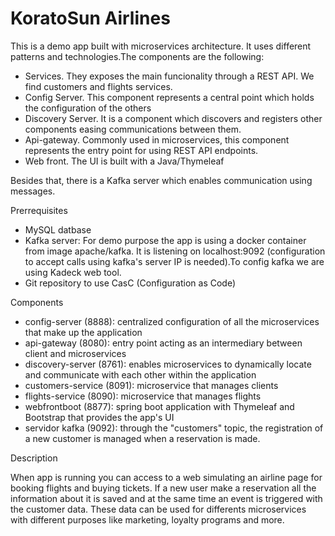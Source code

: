 # KoratoSun Airlines

This is a demo app built with microservices architecture. It uses different patterns and technologies.The components are the following:

* Services. They exposes the main funcionality through a REST API. We find customers and flights services.
* Config Server. This component represents a central point which holds the configuration of the others
* Discovery Server. It is a component which discovers and registers other components easing communications between them.
* Api-gateway. Commonly used in microservices, this component represents the entry point for using REST API endpoints.
* Web front. The UI is built with a Java/Thymeleaf

Besides that, there is a Kafka server which enables communication using messages.


Prerrequisites

* MySQL datbase
* Kafka server: For demo purpose the app is using a docker container from image apache/kafka. It is listening on localhost:9092 (configuration to accept calls using kafka's server IP is needed).To config kafka we are using Kadeck web tool.
* Git repository to use CasC (Configuration as Code)

Components

* config-server (8888): centralized configuration of all the microservices that make up the application
* api-gateway (8080): entry point acting as an intermediary between client and microservices
* discovery-server (8761): enables microservices to dynamically locate and communicate with each other within the application
* customers-service (8091): microservice that manages clients
* flights-service (8090): microservice that manages flights
* webfrontboot (8877): spring boot application with Thymeleaf and Bootstrap that provides the app's UI
* servidor kafka (9092): through the "customers" topic, the registration of a new customer is managed when a reservation is made.

Description

When app is running you can access to a web simulating an airline page for booking flights and buying tickets. If a new user make a reservation all the information about it is saved and at the same time an event is triggered with the customer data. These data can be used for differents microservices with different purposes like marketing, loyalty programs and more.